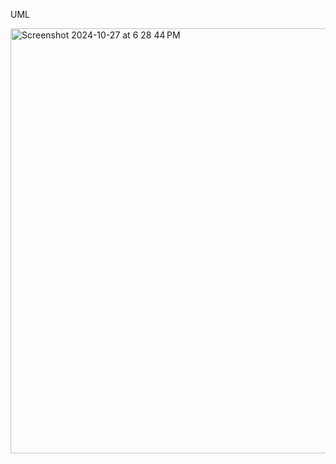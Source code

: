UML

<img width="680" alt="Screenshot 2024-10-27 at 6 28 44 PM" src="https://github.com/user-attachments/assets/1ff40655-8d59-42c9-986c-c73775c7ef64">
